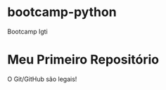 # bootcamp-python
Bootcamp Igti

Meu Primeiro Repositório 
======================== 

O Git/GitHub são legais!

